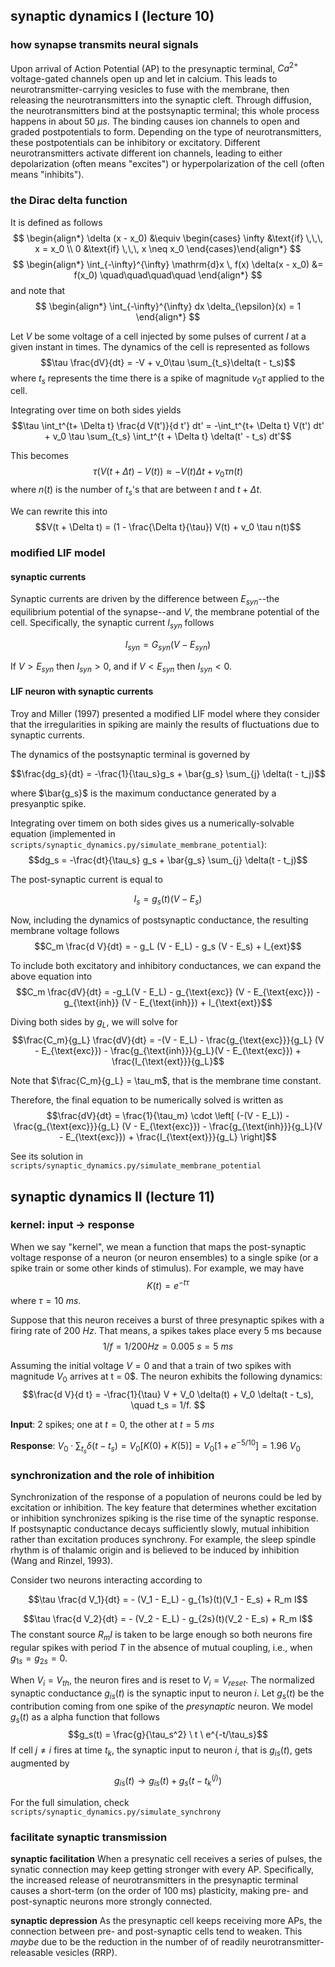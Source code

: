 ## synaptic dynamics I (lecture 10)

### how synapse transmits neural signals
Upon arrival of Action Potential (AP) to the presynaptic terminal, $Ca^{2+}$ voltage-gated channels open up and let in calcium. This leads to neurotransmitter-carrying vesicles to fuse with the membrane, then releasing the neurotransmitters into the synaptic cleft. Through diffusion, the neurotransmitters bind at the postsynaptic terminal; this whole process happens in about $50 \ \mu s$. The binding causes ion channels to open and graded postpotentials to form. Depending on the type of neurotransmitters, these postpotentials can be inhibitory or excitatory. Different neurotransmitters activate different ion channels, leading to either depolarization (often means "excites") or hyperpolarization of the cell (often means "inhibits").

### the Dirac delta function

It is defined as follows
$$
\begin{align*}
\delta (x - x_0) &\equiv \begin{cases}
                  \infty &\text{if} \,\,\, x = x_0 \\
                  0      &\text{if} \,\,\, x \neq x_0
                  \end{cases}\end{align*}
$$
$$
\begin{align*}
\int_{-\infty}^{\infty} \mathrm{d}x \, f(x) \delta(x - x_0) &= f(x_0) \quad\quad\quad\quad
\end{align*}
$$
and note that
$$
\begin{align*}
\int_{-\infty}^{\infty} dx \delta_{\epsilon}(x) = 1
\end{align*}
$$

Let $V$ be some voltage of a cell injected by some pulses of current $I$ at a given instant in times. The dynamics of the cell is represented as follows
$$\tau \frac{dV}{dt} = -V + v_0\tau \sum_{t_s}\delta(t - t_s)$$
where $t_s$ represents the time there is a spike of magnitude $v_0\tau$ applied to the cell.

Integrating over time on both sides yields
$$\tau \int_t^{t+ \Delta t} \frac{d V(t')}{d t'} dt' = -\int_t^{t+ \Delta t} V(t') dt' + v_0 \tau \sum_{t_s} \int_t^{t + \Delta t} \delta(t' - t_s) dt'$$

This becomes $$\tau (V(t+ \Delta t) - V(t)) \approx - V(t)\Delta t + v_0 \tau n(t)$$
where $n(t)$ is the number of $t_s$'s that are between $t$ and $t + \Delta t$.

We can rewrite this into
$$V(t + \Delta t) = (1 - \frac{\Delta t}{\tau}) V(t) + v_0 \tau n(t)$$

### modified LIF model

#### synaptic currents
Synaptic currents are driven by the difference between $E_{syn}$--the equilibrium potential of the synapse--and $V$, the membrane potential of the cell. Specifically, the synaptic current $I_{syn}$ follows

$$I_{syn} = G_{syn} (V - E_{syn})$$

If $V> E_{syn}$ then $I_{syn}>0$, and  if $V< E_{syn}$ then $I_{syn}<0$.

#### LIF neuron with synaptic currents

Troy and Miller (1997) presented a modified LIF model where they consider that the irregularities in spiking are mainly the results of fluctuations due to synaptic currents.

The dynamics of the postsynaptic terminal is governed by

$$\frac{dg_s}{dt} = -\frac{1}{\tau_s}g_s + \bar{g_s} \sum_{j} \delta(t - t_j)$$

where $\bar{g_s}$ is the maximum conductance generated by a presyanptic spike.

Integrating over timem on both sides gives us a numerically-solvable equation (implemented in `scripts/synaptic_dynamics.py/simulate_membrane_potential`):
$$dg_s = -\frac{dt}{\tau_s} g_s + \bar{g_s} \sum_{j} \delta(t - t_j)$$

The post-synaptic current is equal to

$$I_s = g_s (t) (V - E_s)$$

Now, including the dynamics of postsynaptic conductance, the resulting membrane voltage follows
$$C_m \frac{d V}{dt} = - g_L (V - E_L) - g_s (V - E_s) + I_{ext}$$

To include both excitatory and inhibitory conductances, we can expand the above equation into
$$C_m \frac{dV}{dt} = -g_L(V - E_L) - g_{\text{exc}} (V - E_{\text{exc}}) - g_{\text{inh}} (V - E_{\text{inh}}) + I_{\text{ext}}$$

Diving both sides by $g_L$, we will solve for
$$\frac{C_m}{g_L} \frac{dV}{dt} = -(V - E_L) - \frac{g_{\text{exc}}}{g_L} (V - E_{\text{exc}}) - \frac{g_{\text{inh}}}{g_L}(V - E_{\text{exc}}) + \frac{I_{\text{ext}}}{g_L}$$

Note that $\frac{C_m}{g_L} = \tau_m$, that is the membrane time constant.

Therefore, the final equation to be numerically solved is written as
$$\frac{dV}{dt} = \frac{1}{\tau_m} \cdot \left[ (-(V - E_L)) - \frac{g_{\text{exc}}}{g_L} (V - E_{\text{exc}}) - \frac{g_{\text{inh}}}{g_L}(V - E_{\text{exc}}) + \frac{I_{\text{ext}}}{g_L} \right]$$

See its solution in `scripts/synaptic_dynamics.py/simulate_membrane_potential`

## synaptic dynamics II (lecture 11)

### kernel: input $\to$ response
When we say "kernel", we mean a function that maps the post-synaptic voltage response of a neuron (or neuron ensembles) to a single spike (or a spike train or some other kinds of stimulus). For example, we may have $$K(t) = e^{-t\tau}$$ where $\tau = 10 \ ms$.

Suppose that this neuron receives a burst of three presynaptic spikes with a firing rate of $200 \ Hz$. That means, a spikes takes place every $5$ ms because
$$1/f = 1/200 Hz = 0.005 \ s = 5 \ ms$$

Assuming the initial voltage $V = 0$ and that a train of two spikes with magnitude $V_0$ arrives at t = 0$. The neuron exhibits the following dynamics:
$$\frac{d V}{d t} = -\frac{1}{\tau} V + V_0 \delta(t) + V_0 \delta(t - t_s), \quad t_s = 1/f. $$

**Input**: 2 spikes; one at $t=0$, the other at $t=5 \ ms$

**Response**: $V_0 \cdot \sum_{t_s} \delta(t - t_s)  = V_0\left[ K(0) + K(5) \right] = V_0 \left[ 1 + e^{-5/10} \right] = 1.96 \ V_0$

### synchronization and the role of inhibition

Synchronization of the response of a population of neurons could be led by excitation or inhibition. The key feature that determines whether excitation or inhibition synchronizes spiking is the rise time of the synaptic response. If postsynaptic conductance decays sufficiently slowly, mutual inhibition rather than excitation produces synchrony. For example, the sleep spindle rhythm is of thalamic origin and is believed to be induced by inhibition (Wang and Rinzel, 1993).

Consider two neurons interacting according to

$$\tau \frac{d V_1}{dt} =  - (V_1 - E_L) - g_{1s}(t)(V_1 - E_s) + R_m I$$

$$\tau \frac{d V_2}{dt} =  - (V_2 - E_L) - g_{2s}(t)(V_2 - E_s) + R_m I$$
The constant source $R_m I$ is taken to be large enough so both neurons fire regular spikes with period $T$ in the absence of mutual coupling, i.e., when $g_{1s} = g_{2s} = 0$.

When $V_i = V_{th}$, the neuron fires and is reset to $V_i = V_{reset}$. The normalized synaptic conductance $g_{is}(t)$ is the synaptic input to neuron $i$. Let $g_s(t)$ be the contribution coming from one spike of the *presynaptic* neuron. We model $g_s(t)$ as a alpha function that follows
$$g_s(t) = \frac{g}{\tau_s^2} \ t \ e^{-t/\tau_s}$$
If cell $j \ne i$ fires at time $t_k$, the synaptic input to neuron $i$, that is $g_{is} (t)$, gets augmented by
$$ g_{is} (t) \longrightarrow g_{is} (t) + g_s(t - t_k^{(j)})$$

For the full simulation, check `scripts/synaptic_dynamics.py/simulate_synchrony`

### facilitate synaptic transmission

**synaptic facilitation**
When a presynatic cell receives a series of pulses, the synatic connection may keep getting stronger with every AP. Specifically, the increased release of neurotransmitters in the presynaptic terminal causes a short-term (on the order of 100 ms) plasticity, making pre- and post-synaptic neurons more strongly connected.

**synaptic depression**
As the presynaptic cell keeps receiving more APs, the connection between pre- and post-synaptic cells tend to weaken. This *maybe* due to be the reduction in the number of of readily neurotransmitter-releasable vesicles (RRP).